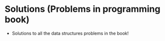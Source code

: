 # Solutions (Problems in programming book) 
- Solutions to all the data structures problems in the book!